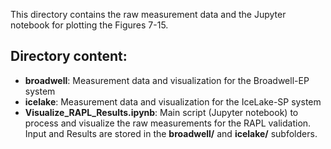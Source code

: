 This directory contains the raw measurement data and the Jupyter notebook for plotting the Figures 7-15.

## Directory content:
- **broadwell**: Measurement data and visualization for the Broadwell-EP system
- **icelake**: Measurement data and visualization for the IceLake-SP system
- **Visualize_RAPL_Results.ipynb**: Main script (Jupyter notebook) to process and visualize the raw measurements for the RAPL validation. Input and Results are stored in the **broadwell/** and **icelake/** subfolders.